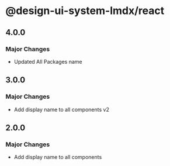 # @design-ui-system-lmdx/react

## 4.0.0

### Major Changes

- Updated All Packages name

## 3.0.0

### Major Changes

- Add display name to all components v2

## 2.0.0

### Major Changes

- Add display name to all components
